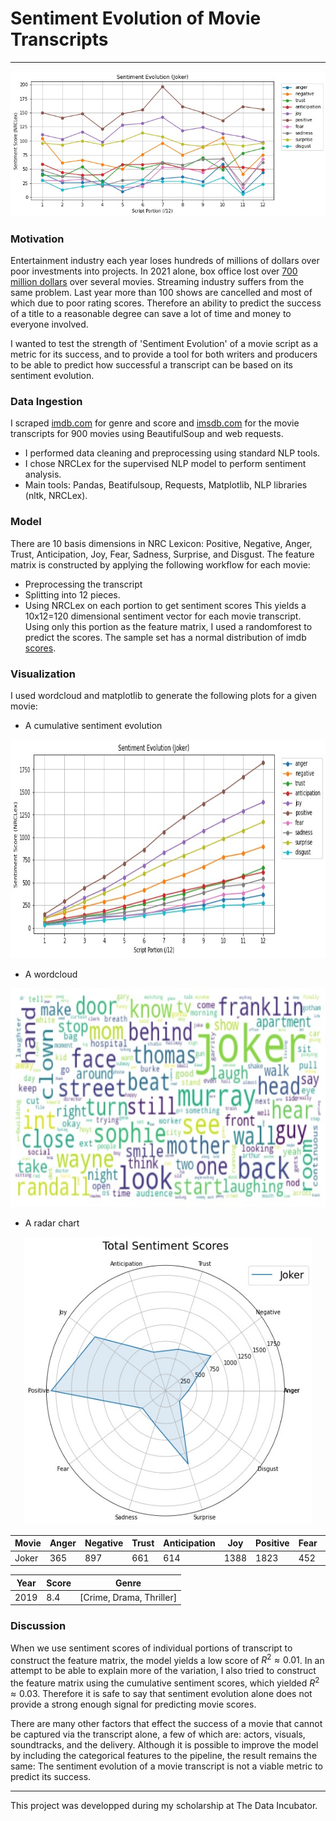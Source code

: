 # Sentiment Evolution of Movie Transcripts
---
![Joker_evolution](https://raw.githubusercontent.com/kcandost/TDI_Capstone/master/img/Joker_evolution.jpg)

### Motivation

Entertainment industry each year loses hundreds of millions of dollars over poor investments into projects. In 2021 alone, box office lost over   [700 million dollars]( https://en.wikipedia.org/wiki/List_of_biggest_box-office_bombs) over several movies. Streaming industry suffers from the same problem. Last year more than 100 shows are cancelled  and most of which due to poor rating scores. Therefore an ability to predict the success of a title to a reasonable degree can save a lot of time and money to everyone involved.

I wanted to test the strength of 'Sentiment Evolution' of a movie script as a metric for its success, and to provide a tool for both writers and producers to be able to predict how successful a transcript can be based on its sentiment evolution.

### Data Ingestion
I scraped [imdb.com](https://www.imdb.com/) for genre and score and [imsdb.com]( https://imsdb.com/) for the movie transcripts for 900 movies using BeautifulSoup and web requests.
  * I performed data cleaning and preprocessing using standard NLP tools.
  * I chose NRCLex for the supervised NLP model to perform sentiment analysis.
  * Main tools: Pandas, Beatifulsoup, Requests, Matplotlib, NLP libraries (nltk, NRCLex).
### Model 
There are 10 basis dimensions in NRC Lexicon: Positive, Negative, Anger, Trust, Anticipation, Joy, Fear, Sadness, Surprise, and Disgust. The feature matrix is constructed by applying the following workflow for each movie:
 * Preprocessing the transcript
 * Splitting into 12 pieces. 
 * Using NRCLex on each portion to get sentiment scores 
This yields a 10x12=120 dimensional sentiment vector for each movie transcript. Using only this portion as the feature matrix, I used a randomforest to predict the scores. The sample set has a normal distribution of imdb [scores](https://raw.githubusercontent.com/kcandost/TDI_Capstone/master/img/score_distribution.jpg).
### Visualization
I used wordcloud and matplotlib to generate the following plots for a given movie:
 * A cumulative sentiment evolution 

<p align="center">
  <img width="680" height="350" src="https://raw.githubusercontent.com/kcandost/TDI_Capstone/master/img/Joker_total_sentiment.jpg">
</p>

* A wordcloud

<p align="center">
  <img width="680" height="350" src="https://raw.githubusercontent.com/kcandost/TDI_Capstone/master/img/Joker_wordcloud.jpg">
</p>
 
 * A radar chart 

<p align="center">
  <img width="460" height="460" src="https://raw.githubusercontent.com/kcandost/TDI_Capstone/master/img/Joker_radar.jpg">
</p>
 
<div align="center">

| Movie      | Anger | Negative | Trust | Anticipation | Joy  | Positive | Fear | Sadness | Surprise | Disgust 
|------------|-------|----------|-------|--------------|------|----------|------|---------|----------|---------|
| Joker      | 365   | 897      | 661   | 614          | 1388 | 1823     | 452  | 540     | 1169     | 275     | 

</div>
 
<div align="center">

| Year | Score |          Genre           |   
|------|-------|--------------------------| 
|2019  | 8.4   | [Crime, Drama, Thriller] | 

</div>

### Discussion
When we use sentiment scores of individual portions of transcript to construct the feature matrix, the model yields a low score of $R^2\approx 0.01$. In an attempt to be able to explain more of the variation, I also tried to construct the feature matrix using the cumulative sentiment scores, which yielded $R^2\approx 0.03$. Therefore it is safe to say that sentiment evolution alone does not provide a strong enough signal for predicting movie scores.

There are many other factors that effect the success of a movie that cannot be captured via the transcript alone, a few of which are: actors, visuals, soundtracks, and the delivery. Although it is possible to improve the model by including the categorical features to the pipeline, the result remains the same: The sentiment evolution of a movie transcript is not a viable metric to predict its success. 

---
This project was developped during my scholarship at The Data Incubator.

